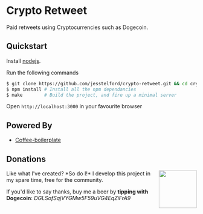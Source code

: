 # Crypto Retweet

Paid retweets using Cryptocurrencies such as Dogecoin.

## Quickstart

Install [nodejs](http://nodejs.org/download/).

Run the following commands

```bash
$ git clone https://github.com/jesstelford/crypto-retweet.git && cd crypto-retweet
$ npm install # Install all the npm dependancies
$ make        # Build the project, and fire up a minimal server
```

Open `http://localhost:3000` in your favourite browser

## Powered By

 * [Coffee-boilerplate](https://github.com/jesstelford/coffee-boilerplate)

## Donations

<img src="http://dogecoin.com/imgs/dogecoin-300.png" width=100 height=100 align=right />
Like what I've created? *So do I!* I develop this project in my spare time, free for the community.

If you'd like to say thanks, buy me a beer by **tipping with Dogecoin**: *DGLSofSqjVYGMw5F59uVG4EqZiFrA9*
